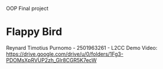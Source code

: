 OOP Final project
# Flappy Bird
Reynard Timotius Purnomo - 2501963261 - L2CC
Demo Video: https://drive.google.com/drive/u/0/folders/1Fg3-PDOMsXpRVUP2zh_Glr8CGR5K7ecW
